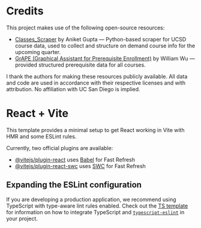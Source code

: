 # Credits

This project makes use of the following open-source resources:

- [Classes_Scraper](https://github.com/newracket/Classes_Scraper) by Aniket Gupta — Python-based scraper for UCSD course data, used to collect and structure on demand course info for the upcoming quarter.
- [GrAPE (Graphical Assistant for Prerequisite Enrollment)](https://github.com/wllmwu/course-grapher) by William Wu — provided structured prerequisite data for all courses.

I thank the authors for making these resources publicly available. All data and code are used in accordance with their respective licenses and with attribution. No affiliation with UC San Diego is implied.


# React + Vite

This template provides a minimal setup to get React working in Vite with HMR and some ESLint rules.

Currently, two official plugins are available:

- [@vitejs/plugin-react](https://github.com/vitejs/vite-plugin-react/blob/main/packages/plugin-react) uses [Babel](https://babeljs.io/) for Fast Refresh
- [@vitejs/plugin-react-swc](https://github.com/vitejs/vite-plugin-react/blob/main/packages/plugin-react-swc) uses [SWC](https://swc.rs/) for Fast Refresh

## Expanding the ESLint configuration

If you are developing a production application, we recommend using TypeScript with type-aware lint rules enabled. Check out the [TS template](https://github.com/vitejs/vite/tree/main/packages/create-vite/template-react-ts) for information on how to integrate TypeScript and [`typescript-eslint`](https://typescript-eslint.io) in your project.
